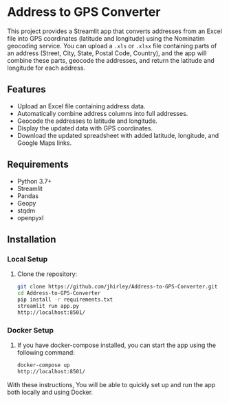 
# Address to GPS Converter

This project provides a Streamlit app that converts addresses from an Excel file into GPS coordinates (latitude and longitude) using the Nominatim geocoding service. You can upload a `.xls` or `.xlsx` file containing parts of an address (Street, City, State, Postal Code, Country), and the app will combine these parts, geocode the addresses, and return the latitude and longitude for each address.

## Features
- Upload an Excel file containing address data.
- Automatically combine address columns into full addresses.
- Geocode the addresses to latitude and longitude.
- Display the updated data with GPS coordinates.
- Download the updated spreadsheet with added latitude, longitude, and Google Maps links.

## Requirements
- Python 3.7+
- Streamlit
- Pandas
- Geopy
- stqdm
- openpyxl

## Installation

### Local Setup

1. Clone the repository:

   ```bash
   git clone https://github.com/jhirley/Address-to-GPS-Converter.git
   cd Address-to-GPS-Converter
   pip install -r requirements.txt
   streamlit run app.py
   http://localhost:8501/

### Docker Setup
1. If you have docker-compose installed, you can start the app using the following command:
    ```bash
    docker-compose up
    http://localhost:8501/

With these instructions, You will be able to quickly set up and run the app both locally and using Docker.
